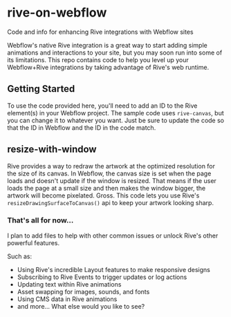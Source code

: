 # rive-on-webflow
Code and info for enhancing Rive integrations with Webflow sites

Webflow's native Rive integration is a great way to start adding simple animations and interactions to your site, but you may soon run into some of its limitations. This repo contains code to help you level up your Webflow+Rive integrations by taking advantage of Rive's web runtime. 

## Getting Started
To use the code provided here, you'll need to add an ID to the Rive element(s) in your Webflow project. The sample code uses `rive-canvas`, but you can change it to whatever you want. Just be sure to update the code so that the ID in Webflow and the ID in the code match. 


## resize-with-window
Rive provides a way to redraw the artwork at the optimized resolution for the size of its canvas. In Webflow, the canvas size is set when the page loads and doesn't update if the window is resized. That means if the user loads the page at a small size and then makes the window bigger, the artwork will become pixelated. Gross. This code lets you use Rive's `resizeDrawingSurfaceToCanvas()` api to keep your artwork looking sharp.


### That's all for now...
I plan to add files to help with other common issues or unlock Rive's other powerful features. 

Such as:
- Using Rive's incredible Layout features to make responsive designs
- Subscribing to Rive Events to trigger updates or log actions
- Updating text within Rive animations
- Asset swapping for images, sounds, and fonts
- Using CMS data in Rive animations
- and more... What else would you like to see? 
